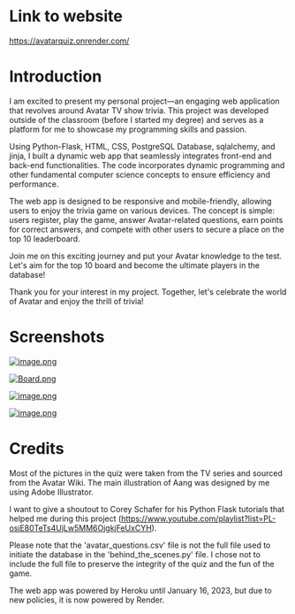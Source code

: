 
# Link to website

https://avatarquiz.onrender.com/

# Introduction

I am excited to present my personal project—an engaging web application that revolves around Avatar TV show trivia. This project was developed outside of the classroom (before I started my degree) and serves as a platform for me to showcase my programming skills and passion.

Using Python-Flask, HTML, CSS, PostgreSQL Database, sqlalchemy, and jinja, I built a dynamic web app that seamlessly integrates front-end and back-end functionalities. The code incorporates dynamic programming and other fundamental computer science concepts to ensure efficiency and performance.

The web app is designed to be responsive and mobile-friendly, allowing users to enjoy the trivia game on various devices. The concept is simple: users register, play the game, answer Avatar-related questions, earn points for correct answers, and compete with other users to secure a place on the top 10 leaderboard.

Join me on this exciting journey and put your Avatar knowledge to the test. Let's aim for the top 10 board and become the ultimate players in the database!

Thank you for your interest in my project. Together, let's celebrate the world of Avatar and enjoy the thrill of trivia!

# Screenshots


[![image.png](https://i.postimg.cc/nzGsWtyN/image.png)](https://postimg.cc/Q9VxBvxq)


[![Board.png](https://i.postimg.cc/rpWRS4QV/Board.png)](https://postimg.cc/kVJ5CB0z)


[![image.png](https://i.postimg.cc/kGMV3p9G/image.png)](https://postimg.cc/1nTRDM81)


[![image.png](https://i.postimg.cc/Hxgc3LhQ/image.png)](https://postimg.cc/qt1vvp0R)

# Credits
Most of the pictures in the quiz were taken from the TV series and sourced from the Avatar Wiki.
The main illustration of Aang was designed by me using Adobe Illustrator.

I want to give a shoutout to Corey Schafer for his Python Flask tutorials that helped me during this project (https://www.youtube.com/playlist?list=PL-osiE80TeTs4UjLw5MM6OjgkjFeUxCYH).

Please note that the 'avatar_questions.csv' file is not the full file used to initiate the database in the 'behind_the_scenes.py' file. I chose not to include the full file to preserve the integrity of the quiz and the fun of the game.

The web app was powered by Heroku until January 16, 2023, but due to new policies, it is now powered by Render.




